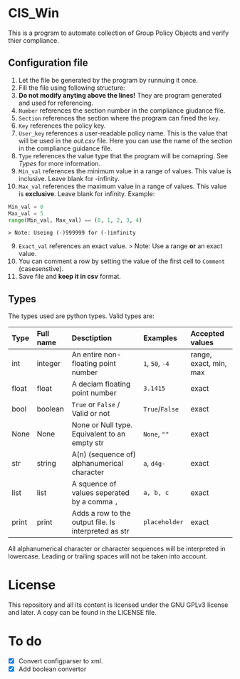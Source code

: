 # CIS_Win
This is a program to automate collection of Group Policy Objects and verify thier compliance.

## Configuration file
1. Let the file be generated by the program by runnuing it once.
2. Fill the file using following structure:
  1. **Do not modify anyting above the lines!** They are program generated and used for referencing.
  2. `Number` references the section number in the compliance giudance file.
  3. `Section` references the section where the program can fined the `key`.
  4. `Key` references the policy key.
  5. `User_key` references a user-readable policy name. This is the value that will be used in the *out.csv* file. Here you can use the name of the section in the compliance guidance file.
  6. `Type` references the value type that the program will be comapring. See *Types* for more information.
  7. `Min_val` references the minimum value in a range of values. This value is inclusive. Leave blank for -infinity.
  8. `Max_val` references the maximum value in a range of values. This value is **exclusive**. Leave blank for infinity.
  Example:
  ```python
  Min_val = 0
  Max_val = 5
  range(Min_val, Max_val) == (0, 1, 2, 3, 4)
  ```
    > Note: Useing (-)999999 for (-)infinity
  9. `Exact_val` references an exact value.
    > Note: Use a range **or** an exact value.
3. You can comment a row by setting the value of the first cell to `Comment` (casesenstive).
4. Save file and **keep it in csv** format.

## Types
The types used are python types. Valid types are:

| Type | Full name | Desctiption                         | Examples | Accepted values |
| :--- | :-------- | :---------------------------------- | :------- | :-------------- |
| int  | integer   | An entire non-floating point number | `1`, `50`, `-4`| range, exact, min, max|
| float| float     | A deciam floating point number      | `3.1415` | exact           |
| bool | boolean   | `True` or `False` / Valid or not    | `True`/`False`| exact      |
| None | None      | None or Null type. Equivalent to an empty str|`None`, `""`| exact|
| str  | string    | A(n) (sequence of) alphanumerical character|`a`, `d4g-`| exact   |
| list | list      | A squence of values seperated by a comma `,`|`a, b, c`| exact    |
| print| print     | Adds a row to the output file. Is interpreted as str| `placeholder`| exact|

All alphanumerical character or character sequences will be interpreted in lowercase. Leading or trailing spaces will not be taken into account.

# License
This repository and all its content is licensed under the GNU GPLv3 license and later.
A copy can be found in the LICENSE file.

# To do
- [x] Convert configparser to xml.
- [x] Add boolean convertor
